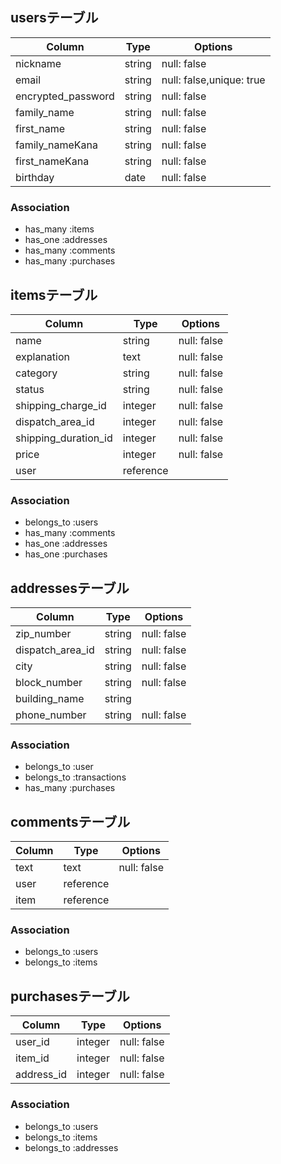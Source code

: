 ## usersテーブル
|Column            |Type     |Options    |
|----------------- |---------|-----------|
|nickname          |string   |null: false|
|email             |string   |null: false,unique: true|
|encrypted_password|string   |null: false|
|family_name       |string   |null: false|
|first_name        |string   |null: false|
|family_nameKana   |string   |null: false|
|first_nameKana    |string   |null: false|
|birthday          |date     |null: false|
### Association
- has_many :items
- has_one  :addresses
- has_many :comments
- has_many :purchases

## itemsテーブル
|Column              |Type     |Options    |
|------------------  |---------|-----------|
|name                |string   |null: false|
|explanation         |text     |null: false|
|category            |string   |null: false|
|status              |string   |null: false|
|shipping_charge_id  |integer  |null: false|
|dispatch_area_id    |integer  |null: false|
|shipping_duration_id|integer  |null: false|
|price               |integer  |null: false|
|user                |reference|           |
### Association
- belongs_to :users
- has_many   :comments
- has_one    :addresses
- has_one    :purchases

## addressesテーブル
|Column            |Type     |Options    |
|------------------|---------|-----------|
|zip_number        |string   |null: false|
|dispatch_area_id  |string   |null: false|
|city              |string   |null: false|
|block_number      |string   |null: false|
|building_name     |string   |           |
|phone_number      |string  |null: false|
### Association
- belongs_to :user
- belongs_to :transactions
- has_many :purchases

## commentsテーブル
|Column   |Type     |Options    |
|------   |---------|-----------|
|text     |text     |null: false|
|user     |reference|           |
|item     |reference|           |
### Association
- belongs_to :users
- belongs_to :items

## purchasesテーブル
|Column      |Type     |Options    |
|------------|---------|-----------|
|user_id     |integer  |null: false|
|item_id     |integer  |null: false|
|address_id  |integer  |null: false|
### Association
- belongs_to :users
- belongs_to :items
- belongs_to :addresses